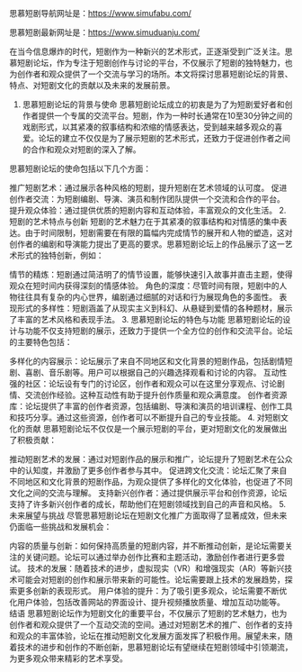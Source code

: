 
思慕短剧导航网址是：https://www.simufabu.com/

思慕短剧最新网址是：https://www.simuduanju.com/

在当今信息爆炸的时代，短剧作为一种新兴的艺术形式，正逐渐受到广泛关注。思慕短剧论坛，作为专注于短剧创作与讨论的平台，不仅展示了短剧的独特魅力，也为创作者和观众提供了一个交流与学习的场所。本文将探讨思慕短剧论坛的背景、特点、对短剧文化的贡献以及未来的发展前景。

1. 思慕短剧论坛的背景与使命
思慕短剧论坛成立的初衷是为了为短剧爱好者和创作者提供一个专属的交流平台。短剧，作为一种时长通常在10至30分钟之间的戏剧形式，以其紧凑的叙事结构和浓缩的情感表达，受到越来越多观众的喜爱。论坛的建立不仅仅是为了展示短剧的艺术形式，还致力于促进创作者之间的合作和观众对短剧的深入了解。

思慕短剧论坛的使命包括以下几个方面：

推广短剧艺术：通过展示各种风格的短剧，提升短剧在艺术领域的认可度。
促进创作者交流：为短剧编剧、导演、演员和制作团队提供一个交流和合作的平台。
提升观众体验：通过提供优质的短剧内容和互动体验，丰富观众的文化生活。
2. 短剧的艺术特点与创新
短剧的艺术魅力在于其紧凑的叙事结构和对情感的集中表达。由于时间限制，短剧需要在有限的篇幅内完成情节的展开和人物的塑造，这对创作者的编剧和导演能力提出了更高的要求。思慕短剧论坛上的作品展示了这一艺术形式的独特创新，例如：

情节的精炼：短剧通过简洁明了的情节设置，能够快速引入故事并直击主题，使得观众在短时间内获得深刻的情感体验。
角色的深度：尽管时间有限，短剧中的人物往往具有复杂的内心世界，编剧通过细腻的对话和行为展现角色的多面性。
表现形式的多样性：短剧涵盖了从现实主义到科幻、从悬疑到爱情的各种题材，展示了丰富的艺术风格和表现手法。
3. 思慕短剧论坛的特色与功能
思慕短剧论坛的设计与功能不仅支持短剧的展示，还致力于提供一个全方位的创作和交流平台。论坛的主要特色包括：

多样化的内容展示：论坛展示了来自不同地区和文化背景的短剧作品，包括剧情短剧、喜剧、音乐剧等。用户可以根据自己的兴趣选择观看和讨论的内容。
互动性强的社区：论坛设有专门的讨论区，创作者和观众可以在这里分享观点、讨论剧情、交流创作经验。这种互动性有助于提升创作质量和观众满意度。
创作者资源库：论坛提供了丰富的创作者资源，包括编剧、导演和演员的培训课程、创作工具和技巧分享。通过这些资源，创作者可以不断提升自己的专业技能。
4. 对短剧文化的贡献
思慕短剧论坛不仅仅是一个展示短剧的平台，更对短剧文化的发展做出了积极贡献：

推动短剧艺术的发展：通过对短剧作品的展示和推广，论坛提升了短剧艺术在公众中的认知度，并激励了更多创作者参与其中。
促进跨文化交流：论坛汇聚了来自不同地区和文化背景的短剧作品，为观众提供了多样化的文化体验，也促进了不同文化之间的交流与理解。
支持新兴创作者：通过提供展示平台和创作资源，论坛支持了许多新兴创作者的成长，帮助他们在短剧领域找到自己的声音和风格。
5. 未来展望与挑战
尽管思慕短剧论坛在短剧文化推广方面取得了显著成效，但未来仍面临一些挑战和发展机会：

内容的质量与创新：如何保持高质量的短剧内容，并不断推动创新，是论坛需要关注的关键问题。论坛可以通过举办创作比赛和主题活动，激励创作者进行更多尝试。
技术的发展：随着技术的进步，虚拟现实（VR）和增强现实（AR）等新兴技术可能会对短剧的创作和展示带来新的可能性。论坛需要跟上技术的发展趋势，探索更多创新的表现形式。
用户体验的提升：为了吸引更多观众，论坛需要不断优化用户体验，包括改善网站的界面设计、提升视频播放质量、增加互动功能等。
结语
思慕短剧论坛作为短剧文化的重要平台，不仅展示了短剧的艺术魅力，也为创作者和观众提供了一个互动交流的空间。通过对短剧艺术的推广、创作者的支持和观众的丰富体验，论坛在推动短剧文化发展方面发挥了积极作用。展望未来，随着技术的进步和创作的不断创新，思慕短剧论坛有望继续在短剧领域中引领潮流，为更多观众带来精彩的艺术享受。
